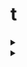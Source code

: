 # t



<details>

<summary></summary>

{% code lineNumbers="true" %}
```python
// Some code
```
{% endcode %}

</details>

<details>

<summary></summary>

{% code lineNumbers="true" %}
```python
// Some code
```
{% endcode %}

</details>
